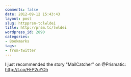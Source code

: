 ```yaml
---
comments: false
date: 2012-09-12 15:43:43
layout: post
slug: httpprsm-tclwldei
title: http://prsm.tc/lwldei
wordpress_id: 2890
categories:
- Bookmarks
tags:
- from-twitter
---
```


I just recommended the story "MailCatcher" on @Prismatic: http://t.co/FEP2uYOh
